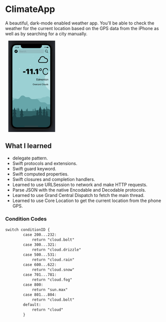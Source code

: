 
#  ClimateApp


A beautiful, dark-mode enabled weather app. You'll be able to check the weather for the current location based on the GPS data from the iPhone as well as by searching for a city manually. 

<p float = "left" padding = 30px>
<Img src = "ScreenShot/1.png" width = "150" hspace = "10">





</p>

## What I learned


* delegate pattern.
* Swift protocols and extensions. 
* Swift guard keyword. 
* Swift computed properties.
* Swift closures and completion handlers.
* Learned to use URLSession to network and make HTTP requests.
* Parse JSON with the native Encodable and Decodable protocols. 
* Learned to use Grand Central Dispatch to fetch the main thread.
* Learned to use Core Location to get the current location from the phone GPS. 

### Condition Codes
```
switch conditionID {
        case 200...232:
            return "cloud.bolt"
        case 300...321:
            return "cloud.drizzle"
        case 500...531:
            return "cloud.rain"
        case 600...622:
            return "cloud.snow"
        case 701...781:
            return "cloud.fog"
        case 800:
            return "sun.max"
        case 801...804:
            return "cloud.bolt"
        default:
            return "cloud"
        }

